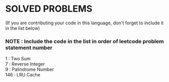 # SOLVED PROBLEMS
(If you are contributing your code in this language, don't forget to include it in the list below)<br>
### NOTE : Include the code in the list in order of leetcode problem statement number

1 : Two Sum<br>
7 : Reverse Integer<br>
9 : Palindrome Number<br>
146 : LRU Cache<br>
